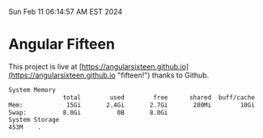 Sun Feb 11 06:14:57 AM EST 2024

# Angular Fifteen


This project is live at [https://angularsixteen.github.io](https://angularsixteen.github.io "fifteen!") thanks to Github.

```bash
System Memory
               total        used        free      shared  buff/cache   available
Mem:            15Gi       2.4Gi       2.7Gi       280Mi        10Gi        12Gi
Swap:          8.0Gi          0B       8.0Gi
System Storage
453M	.
```
```bash
